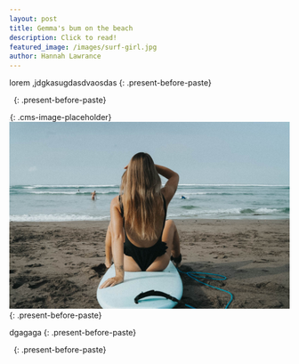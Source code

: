 ```yaml
---
layout: post
title: Gemma's bum on the beach
description: Click to read!
featured_image: /images/surf-girl.jpg
author: Hannah Lawrance
---
```


lorem ,jdgkasugdasdvaosdas
{: .present-before-paste}

&nbsp;
{: .present-before-paste}

![](data:image/png;base64,iVBORw0KGgoAAAANSUhEUgAAAAEAAAABCAYAAAAfFcSJAAAADUlEQVQYV2NYtWrVfwAG/gL+NbCogwAAAABJRU5ErkJggg==){: .cms-image-placeholder}![](/uploads/dsc08615.jpg)
{: .present-before-paste}

dgagaga
{: .present-before-paste}

&nbsp;
{: .present-before-paste}
